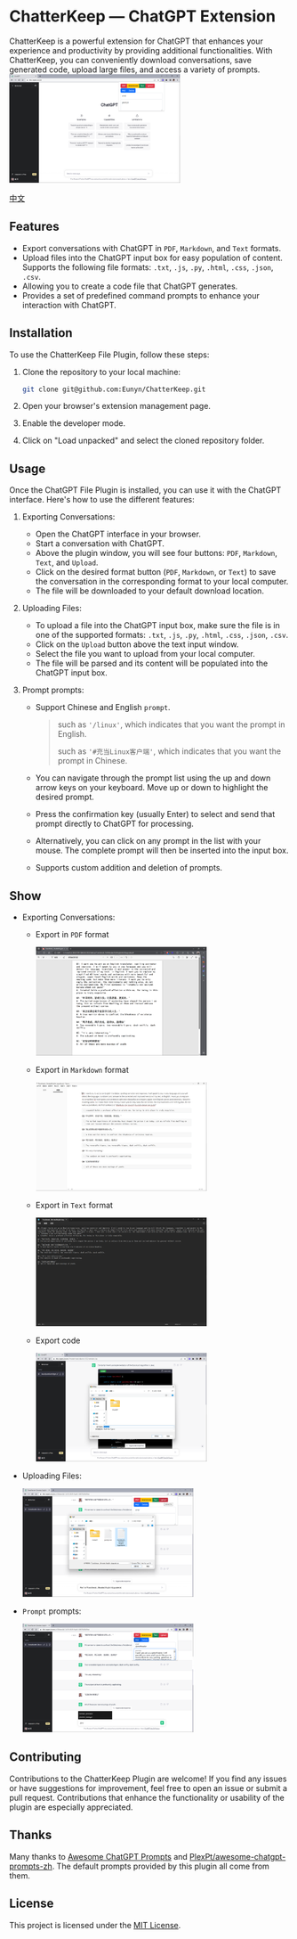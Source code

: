 # ChatterKeep — ChatGPT Extension

ChatterKeep is a powerful extension for ChatGPT that enhances your experience and productivity by providing additional functionalities. With ChatterKeep, you can conveniently download conversations, save generated code, upload large files, and access a variety of prompts. 
[<img src="https://github.com/Eunyn/ChatterKeep/blob/main/image/main.png" alt="main" style="zoom:30%;" />](https://youtu.be/RrRpUIcM86s)



[中文](https://github.com/Eunyn/ChatterKeep/blob/main/fonts/README.md)

## Features

- Export conversations with ChatGPT in `PDF`, `Markdown`, and `Text` formats.
- Upload files into the ChatGPT input box for easy population of content. Supports the following file formats: `.txt`, `.js`, `.py`, `.html`, `.css`, `.json`, `.csv`.
- Allowing you to create a code file that ChatGPT generates.
-  Provides a set of predefined command prompts to enhance your interaction with ChatGPT.

## Installation

To use the ChatterKeep File Plugin, follow these steps:

1. Clone the repository to your local machine:

   ```sh
   git clone git@github.com:Eunyn/ChatterKeep.git
   ```

2. Open your browser's extension management page.

3. Enable the developer mode.

4. Click on "Load unpacked" and select the cloned repository folder.

## Usage

Once the ChatGPT File Plugin is installed, you can use it with the ChatGPT interface. Here's how to use the different features:

1. Exporting Conversations:
   - Open the ChatGPT interface in your browser.
   - Start a conversation with ChatGPT.
   - Above the plugin window, you will see four buttons: `PDF`, `Markdown`, `Text`, and `Upload`.
   - Click on the desired format button (`PDF`, `Markdown`, or `Text`) to save the conversation in the corresponding format to your local computer.
   - The file will be downloaded to your default download location.
   
2. Uploading Files:
   - To upload a file into the ChatGPT input box, make sure the file is in one of the supported formats: `.txt`, `.js`, `.py`, `.html`, `.css`, `.json`, `.csv`.
   - Click on the `Upload` button above the text input window.
   - Select the file you want to upload from your local computer.
   - The file will be parsed and its content will be populated into the ChatGPT input box.
   
3. Prompt prompts:
   - Support Chinese and English `prompt`.
   
     > such as `'/linux'`, which indicates that you want the prompt in English.
     >
     > such as `'#充当Linux客户端'`, which indicates that you want the prompt in Chinese.
   
   - You can navigate through the prompt list using the up and down arrow keys on your keyboard. Move up or down to highlight the desired prompt.
   
   - Press the confirmation key (usually Enter) to select and send that prompt directly to ChatGPT for processing.
   
   - Alternatively, you can click on any prompt in the list with your mouse. The complete prompt will then be inserted into the input box.
   
   - Supports custom addition and deletion of prompts.
## Show

- Exporting Conversations:

  - Export in `PDF` format

    <img src="https://github.com/Eunyn/ChatterKeep/blob/main/image/pdf.png" alt="pdf" style="zoom:30%;" />

  - Export in `Markdown` format

    <img src="https://github.com/Eunyn/ChatterKeep/blob/main/image/markdown.png" alt="markdown" style="zoom:30%;" />

  - Export in `Text` format

    <img src="https://github.com/Eunyn/ChatterKeep/blob/main/image/text.png" alt="text" style="zoom:30%;" />

  - Export code

    <img src="https://github.com/Eunyn/ChatterKeep/blob/main/image/code.png" alt="code" style="zoom:30%;" />

- Uploading Files:

  <img src="https://github.com/Eunyn/ChatterKeep/blob/main/image/upload.png" alt="upload" style="zoom:30%;" />
  
- `Prompt` prompts:

  <img src="https://github.com/Eunyn/ChatterKeep/blob/main/image/prompts.png" alt="prompts" style="zoom:30%;" />

## Contributing

Contributions to the ChatterKeep Plugin are welcome! If you find any issues or have suggestions for improvement, feel free to open an issue or submit a pull request. Contributions that enhance the functionality or usability of the plugin are especially appreciated.

## Thanks

Many thanks to [Awesome ChatGPT Prompts](https://github.com/f/awesome-chatgpt-prompts) and [PlexPt/awesome-chatgpt-prompts-zh](https://github.com/PlexPt/awesome-chatgpt-prompts-zh). The default prompts provided by this plugin all come from them.
## License

This project is licensed under the [MIT License](https://chat.openai.com/c/LICENSE).


